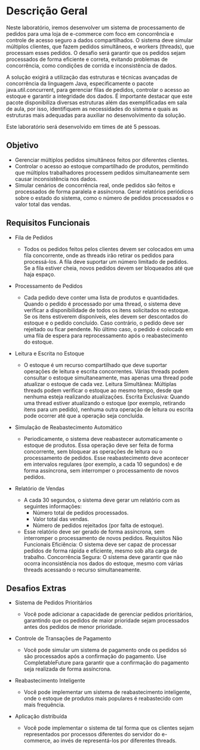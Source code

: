 # Descrição Geral
Neste laboratório, iremos desenvolver um sistema de processamento de pedidos para uma loja de e-commerce com foco em concorrência e controle de acesso seguro a dados compartilhados. O sistema deve simular múltiplos clientes, que fazem pedidos simultâneos, e workers (threads), que processam esses pedidos. O desafio será garantir que os pedidos sejam processados de forma eficiente e correta, evitando problemas de concorrência, como condições de corrida e inconsistência de dados.

A solução exigirá a utilização das estruturas e técnicas avançadas de concorrência da linguagem Java, especificamente o pacote java.util.concurrent, para gerenciar filas de pedidos, controlar o acesso ao estoque e garantir a integridade dos dados. É importante destacar que este pacote disponibiliza diversas estruturas além das exemplificadas em sala de aula, por isso, identifiquem as necessidades do sistema e quais as estruturas mais adequadas para auxiliar no desenvolvimento da solução.

Este laboratório será desenvolvido em times de até 5 pessoas.
## Objetivo
- Gerenciar múltiplos pedidos simultâneos feitos por diferentes clientes. 
- Controlar o acesso ao estoque compartilhado de produtos, permitindo que múltiplos trabalhadores processem pedidos simultaneamente sem causar inconsistência nos dados.
- Simular cenários de concorrência real, onde pedidos são feitos e processados de forma paralela e assíncrona.
Gerar relatórios periódicos sobre o estado do sistema, como o número de pedidos processados e o valor total das vendas.
## Requisitos Funcionais
- Fila de Pedidos
  - Todos os pedidos feitos pelos clientes devem ser colocados em uma fila concorrente, onde as threads irão retirar os pedidos para processá-los.
  A fila deve suportar um número limitado de pedidos. Se a fila estiver cheia, novos pedidos devem ser bloqueados até que haja espaço.
- Processamento de Pedidos
  - Cada pedido deve conter uma lista de produtos e quantidades. Quando o pedido é processado por uma thread, o sistema deve verificar a disponibilidade de todos os itens solicitados no estoque.
  Se os itens estiverem disponíveis, eles devem ser descontados do estoque e o pedido concluído. Caso contrário, o pedido deve ser rejeitado ou ficar pendente. No último caso, o pedido é colocado em uma fila de espera para reprocessamento após o reabastecimento do estoque.

- Leitura e Escrita no Estoque
  - O estoque é um recurso compartilhado que deve suportar operações de leitura e escrita concorrentes. Várias threads podem consultar o estoque simultaneamente, mas apenas uma thread pode atualizar o estoque de cada vez.
  Leitura Simultânea: Múltiplas threads podem verificar o estoque ao mesmo tempo, desde que nenhuma esteja realizando atualizações.
  Escrita Exclusiva: Quando uma thread estiver atualizando o estoque (por exemplo, retirando itens para um pedido), nenhuma outra operação de leitura ou escrita pode ocorrer até que a operação seja concluída.

- Simulação de Reabastecimento Automático
  - Periodicamente, o sistema deve reabastecer automaticamente o estoque de produtos. Essa operação deve ser feita de forma concorrente, sem bloquear as operações de leitura ou o processamento de pedidos.
  Esse reabastecimento deve acontecer em intervalos regulares (por exemplo, a cada 10 segundos) e de forma assíncrona, sem interromper o processamento de novos pedidos.

- Relatório de Vendas
  - A cada 30 segundos, o sistema deve gerar um relatório com as seguintes informações:
    - Número total de pedidos processados.
    - Valor total das vendas.
    - Número de pedidos rejeitados (por falta de estoque).
  - Esse relatório deve ser gerado de forma assíncrona, sem interromper o processamento de novos pedidos.
    Requisitos Não Funcionais
    Eficiência: O sistema deve ser capaz de processar pedidos de forma rápida e eficiente, mesmo sob alta carga de trabalho.
    Concorrência Segura: O sistema deve garantir que não ocorra inconsistência nos dados do estoque, mesmo com várias threads acessando o recurso simultaneamente.

## Desafios Extras
- Sistema de Pedidos Prioritários
  - Você pode adicionar a capacidade de gerenciar pedidos prioritários, garantindo que os pedidos de maior prioridade sejam processados antes dos pedidos de menor prioridade.

- Controle de Transações de Pagamento
  - Você pode simular um sistema de pagamento onde os pedidos só são processados após a confirmação do pagamento. Use CompletableFuture para garantir que a confirmação do pagamento seja realizada de forma assíncrona.

- Reabastecimento Inteligente
  - Você pode implementar um sistema de reabastecimento inteligente, onde o estoque de produtos mais populares é reabastecido com mais frequência.

- Aplicação distribuída
  - Você pode implementar o sistema de tal forma que os clientes sejam representados por processos diferentes  do servidor do e-commerce, ao invés de representá-los por diferentes threads. 
